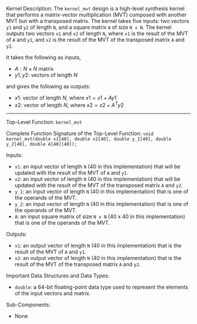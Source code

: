 Kernel Description:
The `kernel_mvt` design is a high-level synthesis kernel that performs a matrix-vector multiplication (MVT) composed with another MVT but with a transposed matrix. The kernel takes five inputs: two vectors `y1` and `y2` of length `N`, and a square matrix `A` of size `N x N`. The kernel outputs two vectors `x1` and `x2` of length `N`, where `x1` is the result of the MVT of `A` and `y1`, and `x2` is the result of the MVT of the transposed matrix `A` and `y2`.

It takes the following as inputs,

- $A: N \times N$ matrix
- $y1, y2$: vectors of length $N$

and gives the following as outputs:

- $x1$: vector of length $N$, where $x1 = x1 + Ay1$
- $x2$: vector of length $N$, where $x2 = x2 + A^Ty2$

---

Top-Level Function: `kernel_mvt`

Complete Function Signature of the Top-Level Function:
`void kernel_mvt(double x1[40], double x2[40], double y_1[40], double y_2[40], double A[40][40]);`

Inputs:
- `x1`: an input vector of length `N` (40 in this implementation) that will be updated with the result of the MVT of `A` and `y1`.
- `x2`: an input vector of length `N` (40 in this implementation) that will be updated with the result of the MVT of the transposed matrix `A` and `y2`.
- `y_1`: an input vector of length `N` (40 in this implementation) that is one of the operands of the MVT.
- `y_2`: an input vector of length `N` (40 in this implementation) that is one of the operands of the MVT.
- `A`: an input square matrix of size `N x N` (40 x 40 in this implementation) that is one of the operands of the MVT.

Outputs:
- `x1`: an output vector of length `N` (40 in this implementation) that is the result of the MVT of `A` and `y1`.
- `x2`: an output vector of length `N` (40 in this implementation) that is the result of the MVT of the transposed matrix `A` and `y2`.

Important Data Structures and Data Types:
- `double`: a 64-bit floating-point data type used to represent the elements of the input vectors and matrix.

Sub-Components:
- None